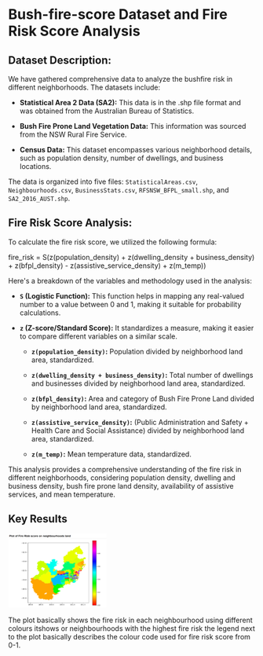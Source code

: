 # Bush-fire-score Dataset and Fire Risk Score Analysis

## Dataset Description:

We have gathered comprehensive data to analyze the bushfire risk in different neighborhoods. The datasets include:

- **Statistical Area 2 Data (SA2):** This data is in the .shp file format and was obtained from the Australian Bureau of Statistics.

- **Bush Fire Prone Land Vegetation Data:** This information was sourced from the NSW Rural Fire Service.

- **Census Data:** This dataset encompasses various neighborhood details, such as population density, number of dwellings, and business locations.

The data is organized into five files: `StatisticalAreas.csv`, `Neighbourhoods.csv`, `BusinessStats.csv`, `RFSNSW_BFPL_small.shp`, and `SA2_2016_AUST.shp`.

## Fire Risk Score Analysis:

To calculate the fire risk score, we utilized the following formula:

fire_risk = S(z(population_density) + z(dwelling_density + business_density) + z(bfpl_density) - z(assistive_service_density) + z(m_temp))


Here's a breakdown of the variables and methodology used in the analysis:

- **`S` (Logistic Function):** This function helps in mapping any real-valued number to a value between 0 and 1, making it suitable for probability calculations.

- **`z` (Z-score/Standard Score):** It standardizes a measure, making it easier to compare different variables on a similar scale.

  - **`z(population_density)`:** Population divided by neighborhood land area, standardized.
  
  - **`z(dwelling_density + business_density)`:** Total number of dwellings and businesses divided by neighborhood land area, standardized.
  
  - **`z(bfpl_density)`:** Area and category of Bush Fire Prone Land divided by neighborhood land area, standardized.
  
  - **`z(assistive_service_density)`:** (Public Administration and Safety + Health Care and Social Assistance) divided by neighborhood land area, standardized.
  
  - **`z(m_temp)`:** Mean temperature data, standardized.

This analysis provides a comprehensive understanding of the fire risk in different neighborhoods, considering population density, dwelling and business density, bush fire prone land density, availability of assistive services, and mean temperature.

## Key Results

<img src="https://github.com/vasupaliwal/Bush-fire-score/blob/main/Fire_risk.png" alt="Fire Risk Score" width="200" height="150">


The plot basically shows the fire risk in each neighbourhood using different colours itshows or neighbourhoods with the highest fire risk the legend next to the plot basically describes the colour code used for fire risk score from 0-1.



